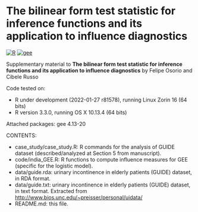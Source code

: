 # The bilinear form test statistic for inference functions and its application to influence diagnostics

[![R](https://img.shields.io/badge/Made%20with-R%20under%20development-success)](https://cran.r-project.org/)
[![gee](https://img.shields.io/badge/gee-4.13--20-orange)](https://cran.r-project.org/package=gee)

Supplementary material to **The bilinear form test statistic for inference functions and its application to influence diagnostics** by Felipe Osorio and Cibele Russo

Code tested on:
- R under development (2022-01-27 r81578), running Linux Zorin 16 (64 bits)
- R version 3.3.0, running OS X 10.13.4 (64 bits)

Attached packages: gee 4.13-20

CONTENTS:
- case_study/case_study.R: R commands for the analysis of GUIDE dataset (described/analyzed at Section 5 from manuscript).
- code/india_GEE.R: R functions to compute influence measures for GEE (specific for the logistic model).
- data/guide.rda: urinary incontinence in elderly patients (GUIDE) dataset, in RDA format.
- data/guide.txt: urinary incontinence in elderly patients (GUIDE) dataset, in text format. Extracted from http://www.bios.unc.edu/~preisser/personal/uidata/
- README.md: this file.
